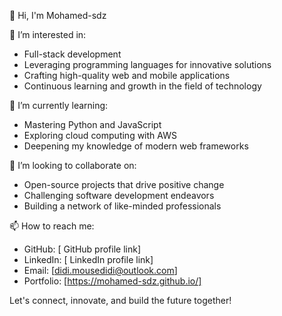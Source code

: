  👋 Hi, I'm Mohamed-sdz

👀 I’m interested in:
- Full-stack development
- Leveraging programming languages for innovative solutions
- Crafting high-quality web and mobile applications
- Continuous learning and growth in the field of technology

🌱 I’m currently learning:
- Mastering Python and JavaScript
- Exploring cloud computing with AWS
- Deepening my knowledge of modern web frameworks

💞️ I’m looking to collaborate on:
- Open-source projects that drive positive change
- Challenging software development endeavors
- Building a network of like-minded professionals

📫 How to reach me:
- GitHub: [ GitHub profile link]
- LinkedIn: [ LinkedIn profile link]
- Email: [didi.mousedidi@outlook.com]
- Portfolio: [https://mohamed-sdz.github.io/] 

Let's connect, innovate, and build the future together!

<!---
Mohamed-sdz/Mohamed-sdz is a ✨ special ✨ repository because its `README.md` (this file) appears on your GitHub profile.
You can click the Preview link to take a look at your changes.
--->

 

